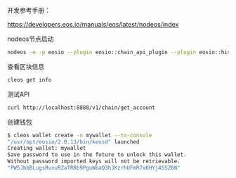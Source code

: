 开发参考手册：

https://developers.eos.io/manuals/eos/latest/nodeos/index



nodeos节点启动

```sh
nodeos -e -p eosio --plugin eosio::chain_api_plugin --plugin eosio::history_api_plugin
```

查看区块信息

```sh
cleos get info
```

测试API

```sh
curl http://localhost:8888/v1/chain/get_account
```



创建钱包

```sh
$ cleos wallet create -n mywallet --to-console
"/usr/opt/eosio/2.0.13/bin/keosd" launched
Creating wallet: mywallet
Save password to use in the future to unlock this wallet.
Without password imported keys will not be retrievable.
"PW5JbbBLugsRvxvRZaTRRb9PguWbaQ3hJKzrhUFmR7xKHYj45SZ6N"

```



